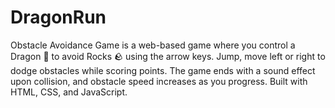 # DragonRun
Obstacle Avoidance Game is a web-based game where you control a Dragon 🐉 to avoid Rocks 🪨 using the arrow keys. Jump, move left or right to dodge obstacles while scoring points. The game ends with a sound effect upon collision, and obstacle speed increases as you progress. Built with HTML, CSS, and JavaScript.
